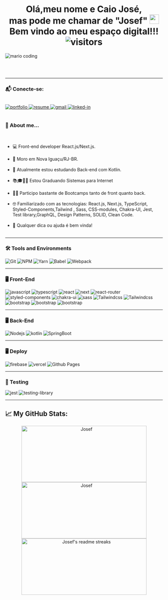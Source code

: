 <!--*************** Title ***************-->
<h1 align="center">
  Olá,meu nome e Caio José,<br />mas pode me chamar de "Josef"
  <img 
    src="https://raw.githubusercontent.com/iampavangandhi/iampavangandhi/master/gifs/Hi.gif"
    width="30px">
  <br />
  Bem vindo ao meu espaço digital!!!
  <img 
    src="https://visitor-badge.laobi.icu/badge?page_id=joseffs.joseffs"
    alt="visitors">
</h1>

<!--*************** Front cover ***************-->
<div>
  <img
    src="https://i.imgur.com/1ZvVkDc.gif" 
    alt="mario coding"
    />
</div>

<p>
  <br />
  <br />
</p>

 ---

<!--*************** Contact ***************-->
<div>
  <h3>
    📬 Conecte-se:
  </h3>
  <br />
  <a href="#" target="_blank">
    <img 
      src="https://img.shields.io/badge/Portfolio-323330?style=for-the-badge&amp;logo=Google-chrome&amp;logoColor=F7DF1E" 
      alt="portfolio">
  </a>
  <a href="#" target="_blank">
    <img 
      src="https://img.shields.io/badge/Resume-4285F4?style=for-the-badge&amp;logo=read-the-docs&amp;logoColor=white" 
      alt="resume">
  </a>
  <a href="mailto:cj.safos@gmail.com" target="_blank">
    <img 
      src="https://img.shields.io/badge/Gmail-D14836?style=for-the-badge&amp;logo=Gmail&amp;logoColor=white" alt="gmail">
  </a>
  <a href="https://www.linkedin.com/in/c410j0s3" target="_blank">
    <img 
      src="https://img.shields.io/badge/Linkedin-0077B5?style=for-the-badge&amp;logo=LinkedIn&amp;logoColor=white" 
      alt="linked-in">
  </a>
</div>

<br />


<!--*************** About ***************-->
<h3>🚀 About me...</h3>
<br />
<div>
  <ul>
    <li>💻 Front-end developer React.js/Next.js.</li><br/>
    <li>📌 Moro em Nova Iguaçu/RJ-BR.</li><br/>
    <li>🔭 Atualmente estou estudando Back-end com Kotlin.</li><br/>
    <li>📚🎓👨‍🎓 Estou Graduando Sistemas para Internet</li><br/>
    <li>👨‍🎓 Participo bastante de Bootcamps tanto de front quanto back.</li><br/>
    <li>🤓 Familiarizado com as tecnologias: React.js, Next.js, TypeScript, Styled-Components,Tailwind , Sass, CSS-modules, Chakra-UI, Jest, Test library,GraphQL, Design Patterns, SOLID, Clean Code.</li><br/>
    <li>💬 Qualquer dica ou ajuda é bem vinda!</li><br/>
  </ul>
</div>

---

<!--*************** Skills ***************-->

<h3>🛠️ Tools and Environments</h3>
<div>
  <img 
    src="https://img.shields.io/badge/Git-F05032.svg?style=for-the-badge&logo=git&logoColor=white"
    alt="Git" />
  <img 
    src="https://img.shields.io/badge/NPM-CB3837.svg?style=for-the-badge&logo=npm&logoColor=white" 
    alt="NPM" />
  <img 
    src="https://img.shields.io/badge/Yarn-2C8EBB.svg?style=for-the-badge&logo=yarn&logoColor=white" 
    alt="Yarn" />
  <img 
    src="https://img.shields.io/badge/babel-FCDF3F.svg?style=for-the-badge&logo=babel&logoColor=white" 
    alt="Babel" />
  <img 
    src="https://img.shields.io/badge/webpack-2C8EBB.svg?style=for-the-badge&logo=webpack&logoColor=white" 
    alt="Webpack" />
</div>

---

<!--*************** Front-end ***************-->

<h3>🖥️ Front-End</h3>
<div>
  <img 
    src="https://img.shields.io/badge/JavaScript-323330?style=for-the-badge&amp;logo=javascript&amp;logoColor=F7DF1E" 
    alt="javascript">
  <img 
    src="https://img.shields.io/badge/TypeScript-3178C6?style=for-the-badge&amp;logo=typescript&amp;logoColor=white" 
    alt="typescript">
  <img 
    src="https://img.shields.io/badge/React-0D0627?style=for-the-badge&amp;logo=react&amp;logoColor=61DAFB" 
    alt="react">
  <img 
    src="https://img.shields.io/badge/Next-000000?style=for-the-badge&amp;logo=nextdotjs&amp;logoColor=FFFFFF" 
    alt="next">
  <img 
    src="https://img.shields.io/badge/React_Router-CA4245?style=for-the-badge&amp;logo=react-router&amp;logoColor=white" 
    alt="react-router">
  <img 
    src="https://img.shields.io/badge/styled_components-DB7093?style=for-the-badge&amp;logo=styled-components&amp;logoColor=white" 
    alt="styled-components">
  <img 
    src="https://img.shields.io/badge/chakra_ui-319795?style=for-the-badge&amp;logo=chakra-ui&amp;logoColor=white" 
    alt="chakra-ui">
  <img 
    src="https://img.shields.io/badge/Sass-CF649A?style=for-the-badge&amp;logo=sass&amp;logoColor=white" 
    alt="sass">
  <img 
    src="https://img.shields.io/badge/Tailwind-06B6D4?style=for-the-badge&amp;logo=tailwindcss&amp;logoColor=white" 
    alt="Tailwindcss">
  <img 
    src="https://img.shields.io/badge/materialui-007EFD?style=for-the-badge&amp;logo=materialui&amp;logoColor=white" 
    alt="Tailwindcss">  
  <img 
    src="https://img.shields.io/badge/BootStrap-6E42A2?style=for-the-badge&amp;logo=bootstrap&amp;logoColor=white" 
    alt="bootstrap">
  <img 
    src="https://img.shields.io/badge/Redux-764ABC?style=for-the-badge&amp;logo=redux&amp;logoColor=white" 
    alt="bootstrap">
  <img 
    src="https://img.shields.io/badge/Redux_Saga-86D46B?style=for-the-badge&amp;logo=reduxsaga&amp;logoColor=white" 
    alt="bootstrap">
</div>

---

<!--*************** Front-end ***************-->

<h3>🖥️ Back-End</h3>
<div>
  <img 
    src="https://img.shields.io/badge/Node-008000?style=for-the-badge&amp;logo=node.js&amp;logoColor=F7DF1E" 
    alt="Nodejs">
  <img 
    src="https://img.shields.io/badge/Kotlin-993399?style=for-the-badge&amp;logo=kotlin&amp;logoColor=white" 
    alt="kotlin">
  <img 
    src="https://img.shields.io/badge/SpringBoot-5add26?style=for-the-badge&amp;logo=springboot&amp;logoColor=white" 
    alt="SpringBoot">
</div>

---

<!--*************** Deploy ***************-->

<h3>🖥️ Deploy</h3>
<div>
  <img 
    src="https://img.shields.io/badge/Firebase-ffaa00?style=for-the-badge&amp;logo=Firebase&amp;logoColor=white" 
    alt="firebase">
  <img 
    src="https://img.shields.io/badge/Vercel-000000?style=for-the-badge&amp;logo=Vercel&amp;logoColor=white" 
    alt="vercel">
  <img 
    src="https://img.shields.io/badge/Github Pages-222222?style=for-the-badge&amp;logo=github&amp;logoColor=white" 
    alt="Github Pages">
</div>

---

<!--*************** Testing ***************-->

<h3>🧪 Testing</h3>
<div>
  <img 
    src="https://img.shields.io/badge/Jest-94404D?style=for-the-badge&amp;logo=jest&amp;logoColor=white" 
    alt="jest">
   <img 
    src="https://img.shields.io/badge/testing library-ffffff?style=for-the-badge&amp;logo=testinglibrary&amp;logoColor=#F5403F" 
    alt="testing-library"> 
</div>

---

<!--*************** Stats ***************-->
<h2>📈 <strong>My GitHub Stats:</strong></h2>
<div align="center">
  <img 
    width="400" 
    height="180em" 
    src="https://github-readme-stats.vercel.app/api?username=joseffs&theme=dracula&show_icons=true" 
    alt="Josef"/>
  <img 
    width="400" 
    height="180em" 
    src="https://github-readme-stats.vercel.app/api/top-langs/?username=joseffs&theme=dracula&layout=compact" 
    alt="Josef" />
</div>
<div align="center">
  <img 
    width="400" 
    height="180em" 
    src="https://github-readme-streak-stats.herokuapp.com/?user=joseffs&theme=dracula&hide_border=false" 
    alt="Josef's readme streaks" />
</div>
